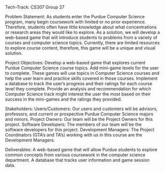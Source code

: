 Tech-Track: CS307 Group 27

Problem Statement:
As students enter the Purdue Computer Science program, many begin coursework with limited or no prior experience. Therefore, students often have little knowledge about what concentrations or research areas they would like to explore. As a solution, we will develop a web-based game that will introduce students to problems from a variety of courses and computer science topics. Currently, there are limited resources to explore course content, therefore, this game will be a unique and visual solution. 

Project Objectives: 
Develop a web-based game that explores current Purdue Computer Science course topics. 
Add mini-game levels for the user to complete. These games will use topics in Computer Science courses and help the user learn and practice skills covered in those courses. 
Implement a database to track the user’s progress and their ratings for each course level they complete.
Provide an analysis and recommendation for which Computer Science track might interest the user the most based on their success in the mini-games and the ratings they provided.  

Stakeholders:
Users/Customers: Our users and customers will be advisors, professors, and current or prospective Purdue Computer Science majors and minors.
Project Owners: Our team will be the Project Owners for this project.
Software Developers: The members of our team will be the software developers for this project.
Development Managers: The Project Coordinators (GTA’s and TA’s) working with us in this course are the Development Managers.

Deliverables:
A web-based game that will allow Purdue students to explore common concepts from various coursework in the computer science department.
A database that tracks user information and game session data.

